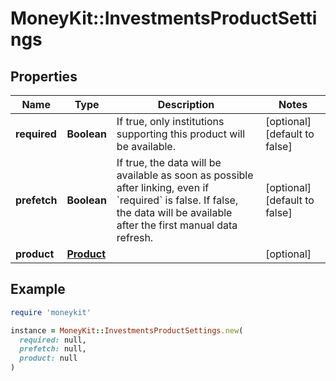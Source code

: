 # MoneyKit::InvestmentsProductSettings

## Properties

| Name | Type | Description | Notes |
| ---- | ---- | ----------- | ----- |
| **required** | **Boolean** | If true, only institutions supporting this product will be available. | [optional][default to false] |
| **prefetch** | **Boolean** | If true, the data will be available as soon as possible after linking, even if &#x60;required&#x60; is false. If false, the data will be available after the first manual data refresh. | [optional][default to false] |
| **product** | [**Product**](Product.md) |  | [optional] |

## Example

```ruby
require 'moneykit'

instance = MoneyKit::InvestmentsProductSettings.new(
  required: null,
  prefetch: null,
  product: null
)
```

